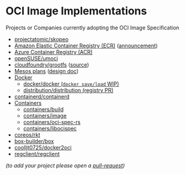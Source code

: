 # OCI Image Implementations

Projects or Companies currently adopting the OCI Image Specification

* [projectatomic/skopeo](https://github.com/projectatomic/skopeo)
* [Amazon Elastic Container Registry (ECR)](https://docs.aws.amazon.com/AmazonECR/latest/userguide/image-manifest-formats.html) ([announcement](https://aws.amazon.com/about-aws/whats-new/2017/01/amazon-ecr-supports-docker-image-manifest-v2-schema-2/))
* [Azure Container Registry (ACR)](https://docs.microsoft.com/azure/container-registry/container-registry-image-formats#oci-images)
* [openSUSE/umoci](https://github.com/openSUSE/umoci)
* [cloudfoundry/grootfs](https://github.com/cloudfoundry/grootfs) ([source](https://github.com/cloudfoundry/grootfs/blob/c3da26e1e463b51be1add289032f3dca6698b335/fetcher/remote/docker_src.go))
* [Mesos plans](https://issues.apache.org/jira/browse/MESOS-5011) ([design doc](https://docs.google.com/document/d/1Pus7D-inIBoLSIPyu3rl_apxvUhtp3rp0_b0Ttr2Xww/edit#heading=h.hrvk2wboog4p))
* [Docker](https://github.com/docker)
  - [docker/docker (`docker save/load` WIP)](https://github.com/docker/docker/pull/26369)
  - [distribution/distribution (registry PR)](https://github.com/distribution/distribution/pull/2076)
* [containerd/containerd](https://github.com/containerd/containerd)
* [Containers](https://github.com/containers/)
  - [containers/build](https://github.com/containers/build)
  - [containers/image](https://github.com/containers/image)
  - [containers/oci-spec-rs](https://github.com/containers/oci-spec-rs)
  - [containers/libocispec](https://github.com/containers/libocispec)
* [coreos/rkt](https://github.com/coreos/rkt)
* [box-builder/box](https://github.com/box-builder/box)
* [coolljt0725/docker2oci](https://github.com/coolljt0725/docker2oci)
* [regclient/regclient](https://github.com/regclient/regclient)

_(to add your project please open a [pull-request](https://github.com/opencontainers/image-spec/pulls))_
